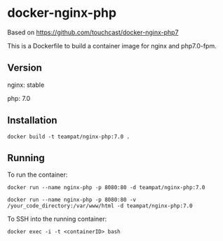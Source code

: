 # docker-nginx-php #

Based on https://github.com/touchcast/docker-nginx-php7

This is a Dockerfile to build a container image for nginx and php7.0-fpm.

## Version ##
nginx: stable

php: 7.0

## Installation ##

    docker build -t teampat/nginx-php:7.0 .

## Running ##
To run the container:

    docker run --name nginx-php -p 8080:80 -d teampat/nginx-php:7.0

    docker run --name nginx-php -p 8080:80 -v /your_code_directory:/var/www/html -d teampat/nginx-php:7.0

    
To SSH into the running container:

    docker exec -i -t <containerID> bash
